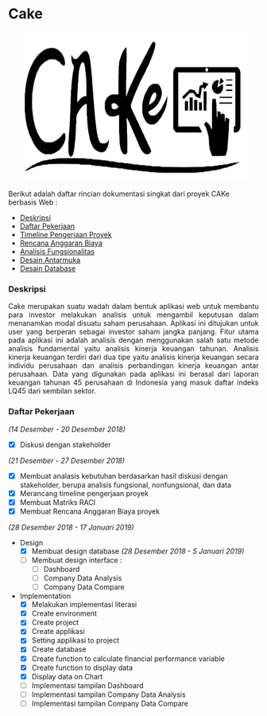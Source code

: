 # Cake

<p align="center">
  <img width="460" height="300" src="https://github.com/SMTI-08/cake-web-app/blob/master/static/image/cake.png">
</p>

Berikut adalah daftar rincian dokumentasi singkat dari proyek CAKe berbasis Web :
<ul>
  <li><a href=#description>Deskripsi</a></li>
  <li><a href=#todo>Daftar Pekerjaan</a></li>
  <li><a href=#project_timeline>Timeline Pengerjaan Proyek</a></li>
  <li><a href=#budget_plan>Rencana Anggaran Biaya</a></li>
  <li><a href=#functional_analysis>Analisis Fungsionalitas</a></li>
  <li><a href=#interface_design>Desain Antarmuka</a></li>
  <li><a href=#database_design>Desain Database</a></li>
</ul>  

<h3 id="description">Deskripsi</h3>
<p align="justify">Cake merupakan suatu wadah dalam bentuk aplikasi web untuk membantu para investor melakukan analisis untuk mengambil keputusan dalam menanamkan modal disuatu saham perusahaan. Aplikasi ini ditujukan untuk user yang berperan sebagai investor saham jangka panjang. Fitur utama pada aplikasi ini adalah analisis dengan menggunakan salah satu metode analisis fundamental yaitu analisis kinerja keuangan tahunan. Analisis kinerja keuangan terdiri dari dua tipe yaitu analisis kinerja keuangan secara individu perusahaan dan analisis perbandingan kinerja keuangan antar perusahaan. Data yang digunakan pada aplikasi ini berasal dari laporan keuangan tahunan 45 perusahaan di Indonesia yang masuk daftar indeks LQ45 dari sembilan sektor.</p>

<h3 id="todo">Daftar Pekerjaan</h3>

*(14 Desember - 20 Desember 2018)*
- [x] Diskusi dengan stakeholder

*(21 Desember - 27 Desember 2018)*
- [x] Membuat analasis kebutuhan berdasarkan hasil diskusi dengan stakeholder, berupa analisis fungsional, nonfungsional, dan data
- [x] Merancang timeline pengerjaan proyek
- [x] Membuat Matriks RACI
- [x] Membuat Rencana Anggaran Biaya proyek

*(28 Desember 2018 - 17 Januari 2019)*
- Design
  - [x] Membuat design database *(28 Desember 2018 - 5 Januari 2019)*
  - [ ] Membuat design interface :
    - [ ] Dashboard
    - [ ] Company Data Analysis
    - [ ] Company Data Compare

- Implementation
  - [x] Melakukan implementasi literasi
  - [x] Create environment
  - [x] Create project
  - [x] Create applikasi
  - [x] Setting applikasi to project
  - [x] Create database
  - [x] Create function to calculate financial performance variable
  - [x] Create function to display data
  - [x] Display data on Chart
  - [ ] Implementasi tampilan Dashboard
  - [ ] Implementasi tampilan Company Data Analysis
  - [ ] Implementasi tampilan Company Data Compare
